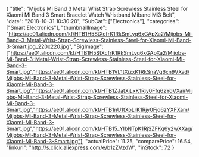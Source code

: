 {
	"title": "Mijobs Mi Band 3 Metal Wrist Strap Screwless Stainless Steel for Xiaomi Mi Band 3 Smart Bracelet Watch Wristband Miband Mi3 Belt",
	"date": "2018-10-31 10:30:20",
	"SubCat": ["Electronics"],
	"categories": ["Smart Electronics"],
	"thumbnailImage": "https://ae01.alicdn.com/kf/HTB1H5StXcfrK1RkSmLyq6xGApXa2/Mijobs-Mi-Band-3-Metal-Wrist-Strap-Screwless-Stainless-Steel-for-Xiaomi-Mi-Band-3-Smart.jpg_220x220.jpg",
	"BigImage": ["https://ae01.alicdn.com/kf/HTB1H5StXcfrK1RkSmLyq6xGApXa2/Mijobs-Mi-Band-3-Metal-Wrist-Strap-Screwless-Stainless-Steel-for-Xiaomi-Mi-Band-3-Smart.jpg","https://ae01.alicdn.com/kf/HTB1VL1tXizxK1RkSnaVq6xn9VXad/Mijobs-Mi-Band-3-Metal-Wrist-Strap-Screwless-Stainless-Steel-for-Xiaomi-Mi-Band-3-Smart.jpg","https://ae01.alicdn.com/kf/HTB1ZJatXiLxK1Rjy0Ffq6zYdVXai/Mijobs-Mi-Band-3-Metal-Wrist-Strap-Screwless-Stainless-Steel-for-Xiaomi-Mi-Band-3-Smart.jpg","https://ae01.alicdn.com/kf/HTB1nU1tXoLrK1Rjy0Fjq6zYXFXam/Mijobs-Mi-Band-3-Metal-Wrist-Strap-Screwless-Stainless-Steel-for-Xiaomi-Mi-Band-3-Smart.jpg","https://ae01.alicdn.com/kf/HTB15_YIbNTpK1RjSZFKq6y2wXXag/Mijobs-Mi-Band-3-Metal-Wrist-Strap-Screwless-Stainless-Steel-for-Xiaomi-Mi-Band-3-Smart.jpg"],
	"actualPrice": 11.25,
	"comparePrice": 16.54,
	"linkurl": "http://s.click.aliexpress.com/e/b1zZVzdW",
	"inStock": 72
}
